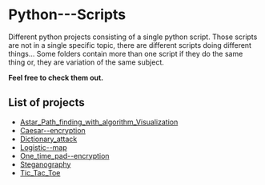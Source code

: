 # Python---Scripts
Different python projects consisting of a single python script.
Those scripts are not in a single specific topic, there are different scripts doing different things...
Some folders contain more than one script if they do the same thing or,
they are variation of the same subject.

**Feel free to check them out.**

## List of projects
* [Astar_Path_finding_with_algorithm_Visualization](https://github.com/SSketcher/Python---Scripts/tree/master/Astar_Path_finding_with_algorithm_Visualization)
* [Caesar--encryption](https://github.com/SSketcher/Python---Scripts/tree/master/Caesar--encryption)
* [Dictionary_attack](https://github.com/SSketcher/Python---Scripts/tree/master/Dictionary_attack)
* [Logistic--map](https://github.com/SSketcher/Python---Scripts/tree/master/Logistic--map)
* [One_time_pad--encryption](https://github.com/SSketcher/Python---Scripts/tree/master/One_time_pad--encryption)
* [Steganography](https://github.com/SSketcher/Python---Scripts/tree/master/Steganography)
* [Tic_Tac_Toe](https://github.com/SSketcher/Python---Scripts/tree/master/Tic_Tac_Toe)
